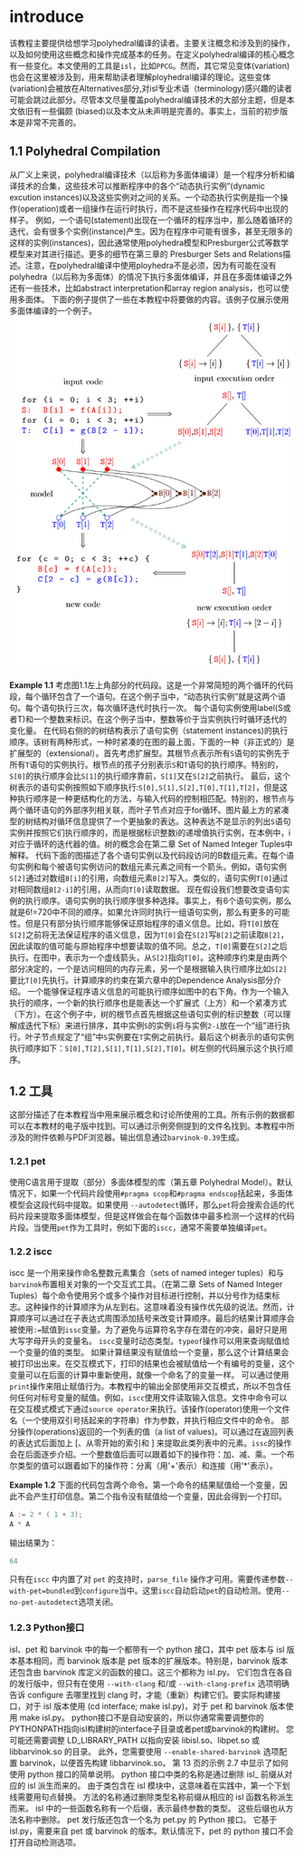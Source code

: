 # introduce
该教程主要提供给想学习polyhedral编译的读者。主要关注概念和涉及到的操作，以及如何使用这些概念和操作完成基本的任务。在定义polyhedral编译的核心概念有一些变化。本文使用的工具是`isl`，比如`PPCG`。然而，其它常见变体(variation)也会在这里被涉及到，用来帮助读者理解ployhedral编译的理论。这些变体(variation)会被放在Alternatives部分,对isl专业术语（terminology)感兴趣的读者可能会跳过此部分。尽管本文尽量覆盖polyhedral编译技术的大部分主题，但是本文依旧有一些偏颇
(biased)以及本文从未声明是完善的。事实上，当前的初步版本是非常不完善的。

## 1.1 Polyhedral Compilation

从广义上来说，polyhedral编译技术（以后称为多面体编译）是一个程序分析和编译技术的合集，这些技术可以推断程序中的各个“动态执行实例”(dynamic excution instances)以及这些实例对之间的关系。一个动态执行实例是指一个操作(operation)或者一组操作在运行时执行，而不是这些操作在程序代码中出现的样子。
例如，一个语句(statement)出现在一个循环的程序当中，那么随着循环的迭代，会有很多个实例(instance)产生。因为在程序中可能有很多，甚至无限多的这样的实例(instances)，因此通常使用polyhedra模型和Presburger公式等数学模型来对其进行描述。更多的细节在第三章的 Presburger Sets and Relations描述。注意，在polyhedral编译中使用ployhedra不是必须，因为有可能在没有polyhedra（以后称为多面体）的情况下执行多面体编译，并且在多面体编译之外还有一些技术，比如abstract interpretation和array region analysis，也可以使用多面体。
下面的例子提供了一些在本教程中将要做的内容。该例子仅展示使用多面体编译的一个例子。
![fig_1.1](./1.1.png)

**Example 1.1**
考虑图1.1左上角部分的代码段。这是一个非常简短的两个循环的代码段，每个循环包含了一个语句。在这个例子当中，“动态执行实例”就是这两个语句。每个语句执行三次，每次循环迭代时执行一次。
每个语句实例使用label(S或者T)和一个整数来标识。在这个例子当中，整数等价于当实例执行时循环迭代的变化量。
在代码右侧的的树结构表示了语句实例（statement instances)的执行顺序。该树有两种形式，一种时紧凑的在图的最上面，下面的一种（非正式的）是扩展型的（extensional）。首先考虑扩展型。其根节点表示所有`S`语句的实例先于所有`T`语句的实例执行。根节点的孩子分别表示`S`和`T`语句的执行顺序。特别的，`S[0]`的执行顺序会比`S[1]`的执行顺序靠前，`S[1]`又在`S[2]`之前执行。
最后，这个树表示的语句实例按照如下顺序执行:`S[0],S[1],S[2],T[0],T[1],T[2]`，但是这种执行顺序是一种更结构化的方法，与输入代码的控制相匹配。特别的，根节点与两个循环语句的外部序列相关联，而叶子节点对应于for循环。图片最上方的紧凑型的树结构对循环信息提供了一个更抽象的表达。这种表达不是显示的列出`S`语句实例并按照它们执行顺序的，而是根据标识整数i的递增值执行实例，在本例中，i对应于循环的迭代器的值。树的概念会在第二章 Set of Named Integer Tuples中解释。
代码下面的图描述了各个语句实例以及代码段访问的B数组元素。在每个语句实例和每个被语句实例访问的数组元素元素之间有一个箭头。例如，语句实例`S[2]`通过对数组`B[i]`的引用，向数组元素`B[2]`写入。类似的，语句实例`T[0]`通过对相同数组`B[2-i]`的引用，从而向`T[0]`读取数据。
现在假设我们想要改变语句实例的执行顺序。语句实例的执行顺序很多种选择。事实上，有6个语句实例，那么就是6!=720中不同的顺序。如果允许同时执行一组语句实例，那么有更多的可能性。但是只有部分执行顺序能够保证原始程序的语义信息。比如，将`T[0]`放在`S[2]`之前将无法保证程序的语义信息，因为`T[0]`会在`S[2]`写`B[2]`之前读取`B[2]`，因此读取的值可能与原始程序中想要读取的值不同。总之，`T[0]`需要在`S[2]`之后执行。在图中，表示为一个虚线箭头，从`S[2]`指向`T[0]`。这种顺序约束是由两个部分决定的，一个是访问相同的内存元素，另一个是根据输入执行顺序比如`S[2]`要比`T[0]`先执行。计算顺序的约束在第六章中的Dependence Analysis部分介绍。
一个能够保证程序语义信息的可能执行顺序如图中的右下角。作为一个输入执行的顺序，一个新的执行顺序也是能表达一个扩展式（上方）和一个紧凑方式（下方）。在这个例子中，树的根节点首先根据这些语句实例的标识整数（可以理解成迭代下标）来进行排序，其中实例`S`的实例`i`将与实例`2-i`放在一个“组”进行执行。叶子节点规定了“组”中`S`实例要在`T`实例之前执行。最后这个树表示的语句实例执行顺序如下：`S[0],T[2],S[1],T[1],S[2],T[0]`。树左侧的代码展示这个执行顺序。

## 1.2 工具
这部分描述了在本教程当中用来展示概念和讨论所使用的工具。所有示例的数据都可以在本教材的电子版中找到。可以通过示例旁侧提到的文件名找到。本教程中所涉及的附件依赖与PDF浏览器。输出信息通过`barvinok-0.39`生成。

### 1.2.1 pet
使用C语言用于提取（部分）多面体模型的库（第五章 Polyhedral Model）。默认情况下，如果一个代码片段使用`#pragma scop`和`#pragma endscop`括起来，多面体模型会这段代码中提取。如果使用
`--autodetect`循环，那么`pet`将会搜索合适的代码片段来提取多面体模型，但是这样做会在每个函数体中最多检测一个这样的代码片段。当使用`pet`作为工具时，例如下面的`iscc`，通常不需要单独编译`pet`。

### 1.2.2 iscc
iscc 是一个用来操作命名整数元素集合（sets of named integer tuples）和与`barvinok`布置相关对象的一个交互式工具。（在第二章 Sets of Named Integer Tuples）每个命令使用另个或多个操作对目标进行控制，并以分号作为结束标志。这种操作的计算顺序为从左到右。这意味着没有操作优先级的说法。然而，计算顺序可以通过在子表达式周围添加括号来改变计算顺序。最后的结果计算顺序会被使用`:=`赋值到`issc`变量。为了避免与运算符名字存在潜在的冲突，最好只是用大写字母开头的变量名。
`iscc`变量时动态类型。`typeof`操作可以用来查询赋值给一个变量的值的类型。
如果计算结果没有赋值给一个变量，那么这个计算结果会被打印出出来。在交互模式下，打印的结果也会被赋值给一个有编号的变量，这个变量可以在后面的计算中重新使用，就像一个命名了的变量一样。
可以通过使用`print`操作来阻止赋值行为。本教程中的输出全部使用非交互模式，所以不包含任何任何对标号变量的赋值。例如，`iscc`使用文件读取输入信息。文件中命令可以在交互模式模式下通过`source operator`来执行。该操作(operator)使用一个文件名（一个使用双引号括起来的字符串）作为参数，并执行相应文件中的命令。
部分操作(operations)返回的一个列表的值（a list of values)。可以通过在返回列表的表达式后面加上 [、从零开始的索引和 ] 来提取此类列表中的元素。`issc`的操作会在后面逐步介绍。一个整数值后面可以跟着如下的操作符：加、减、乘。一个布尔类型的值可以跟着如下的操作符：分离（用'+'表示）和连接（用'*'表示）。

**Example 1.2** 下面的代码包含两个命令。第一个命令的结果赋值给一个变量，因此不会产生打印信息。第二个指令没有赋值给一个变量，因此会得到一个打印。
```cpp
A := 2 * ( 1 + 3);
A * A
```
输出结果为：
```cpp
64
```
只有在`iscc` 中内置了对 `pet` 的支持时，`parse_file` 操作才可用。需要传递参数`--with-pet=bundled`到`configure`当中。这里`iscc`自动启动`pet`的自动检测。使用`--no-pet-autodetect`选项关闭。

### 1.2.3 Python接口
isl、pet 和 barvinok 中的每一个都带有一个 python 接口，其中 pet 版本与 isl 版本基本相同，而 barvinok 版本是 pet 版本的扩展版本。特别是，barvinok 版本还包含由 barvinok 库定义的函数的接口。这三个都称为 isl.py。 它们包含在各自的发行版中，但只有在使用 `--with-clang` 和/或 `--with-clang-prefix` 选项明确告诉 configure 去哪里找到 clang 时，才能（重新）构建它们。要实际构建接口，对于 isl 版本使用 (cd interface; make isl.py)，对于 pet 和 barvinok 版本使用 make isl.py。 python接口不是自动安装的，所以你通常需要调整你的PYTHONPATH指向isl构建树的interface子目录或者pet或barvinok的构建树。 您可能还需要调整 LD_LIBRARY_PATH 以指向安装 libisl.so、libpet.so 或 libbarvinok.so 的目录。 此外，您需要使用 `--enable-shared-barvinok` 选项配置 barvinok，以便首先构建 libbarvinok.so。 第 13 页的示例 2.7 中显示了如何使用 python 接口的简单说明。
python 接口中类的名称是通过删除 isl_ 前缀从对应的 isl 派生而来的。 由于类包含在 isl 模块中，这意味着在实践中，第一个下划线需要用句点替换。 方法的名称通过删除类型名称前缀从相应的 isl 函数名称派生而来。 isl 中的一些函数名称有一个后缀，表示最终参数的类型。 这些后缀也从方法名称中删除。
pet 发行版还包含一个名为 pet.py 的 Python 接口。 它基于 isl.py，需要来自 pet 或 barvinok 的版本。默认情况下，pet 的 python 接口不会打开自动检测选项。